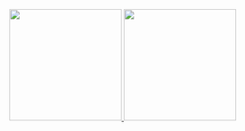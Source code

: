 <div>
  <a href="https://github.com/ronaldofjc">
  <img height="200em" src="https://github-readme-stats.vercel.app/api?username=ronaldofjc&show_icons=true&include_all_commits=true&count_private=true"/>
  <img height="200em" src="https://github-readme-stats.vercel.app/api/top-langs/?username=ronaldofjc&layout=compact&langs_count=5"/>
<!--   <img height="200em" src="https://github-readme-stats.vercel.app/api/wakatime?username=ronaldofjc"/> -->
</div>
  

 
